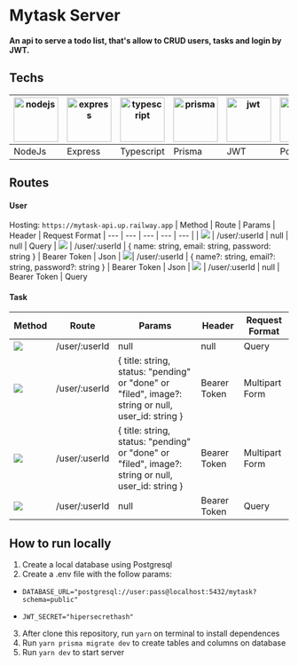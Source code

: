 

# Mytask Server
#### An api to serve a todo list, that's allow to CRUD users, tasks and login by JWT.

## Techs
<img src="https://i.imgur.com/0RLCzHi.png" alt="nodejs" width="80"/>  | <img src="https://i.imgur.com/gSZCHsa.png" alt="express" width="80"/> | <img src="https://i.imgur.com/ou8ETDQ.png" alt="typescript" width="80"/> | <img src="https://i.imgur.com/BsSZe0M.png" alt="prisma" width="80"/> | <img src="https://i.imgur.com/I5hij63.png" alt="jwt" width="80"/> | <img src="https://i.imgur.com/axG0zEM.png" alt="postgres" width="80"/>
|--|--|--|--|--|--
| NodeJs | Express | Typescript | Prisma | JWT | Postgres

## Routes
#### User
Hosting: `https://mytask-api.up.railway.app`
| Method | Route | Params | Header | Request Format
| --- | --- | --- | --- | --- |
| ![](https://img.shields.io/badge/-GET-blue) | /user/:userId | null | null | Query
| ![](https://img.shields.io/badge/-POST-green) | /user/:userId | { name: string, email: string, password: string } | Bearer Token | Json
| ![](https://img.shields.io/badge/-PUT-yellow)| /user/:userId | { name?: string, email?: string, password?: string } | Bearer Token | Json
| ![](https://img.shields.io/badge/-Delete-red) | /user/:userId | null | Bearer Token | Query

#### Task
| Method | Route | Params | Header | Request Format
| --- | --- | --- | --- | --- |
| ![](https://img.shields.io/badge/-GET-blue) | /user/:userId | null | null | Query
| ![](https://img.shields.io/badge/-POST-green) | /user/:userId | { title: string, status: "pending"  or  "done"  or  "filed", image?: string or null, user_id: string } | Bearer Token | Multipart Form
| ![](https://img.shields.io/badge/-PUT-yellow) | /user/:userId | { title: string, status: "pending" or  "done"  or  "filed", image?: string or null, user_id: string } | Bearer Token | Multipart Form
| ![](https://img.shields.io/badge/-Delete-red) | /user/:userId | null | Bearer Token | Query

## How to run locally

 1. Create a local database using Postgresql
 2. Create a .env file with the follow params:
 - `DATABASE_URL="postgresql://user:pass@localhost:5432/mytask?schema=public"`
 
 - `JWT_SECRET="hipersecrethash"`
 3. After clone this repository, run `yarn` on terminal to install dependences
 4. Run `yarn prisma migrate dev` to create tables and columns on database
 5. Run `yarn dev` to start server
